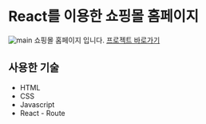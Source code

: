 # React를 이용한 쇼핑몰 홈페이지

![main](https://user-images.githubusercontent.com/98586728/185344680-9bef66ef-435c-4ae9-b29f-9822897b6f54.PNG)
쇼핑몰 홈페이지 입니다.
[프로젝트 바로가기](https://suchul-hrn-react.netlify.app/)

## 사용한 기술

- HTML
- CSS
- Javascript
- React - Route
